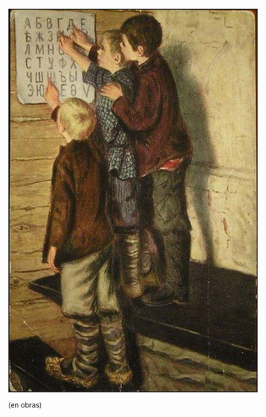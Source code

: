 <p align="center">
 <img src="principiantes.jpg" width="500"  class="center"  border="2">
</p>
(en obras)
